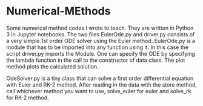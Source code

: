 # Numerical-MEthods
Some numerical method codes I wrote to teach. They are written in Python 3 in Jupyter notebooks. The two files EulerOde.py and driver.py consists of a very simple 1st order ODE solver using the Euler method. EulerOde.py is a module that has to be imported into any function using it. In this case the script driver.py imports the Module. One can specify the ODE by specifying the lambda function in the call to the constructor of data class. The plot method plots the calculated solution.

OdeSolver.py is a tiny class that can solve a first order differential equation with Euler and RK-2 method. After reading in the data with the  store method, call whichever method you want to use, solve_euler for euler and solve_rk for RK-2 method.
